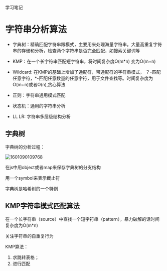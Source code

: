 学习笔记
# 字符串分析算法
- 字典树：精确匹配字符串跟模式，主要用来处理海量字符串。大量高重复字符串的存储和分析，检查两个字符串是否完全匹配，如搜索关键词等

- KMP：在一个长字符串匹配短字符串，将时间复杂度O(m*n) 变为O(m+n)

- Wildcard: 在KMP的基础上增加了通配符，带通配符的字符串模式， ？-匹配任意字符，*-匹配任意数量的任意字符，用于文件查找等。时间复杂度为O(m+n)或者O(n),贪心算法

- 正则：字符串通用模式匹配

- 状态机：通用的字符串分析

- LL LR: 字符串多层级结构分析

  

## 字典树

字典树的分析过程：

![1601090109768](C:\Users\Administrator\AppData\Roaming\Typora\typora-user-images\1601090109768.png)

在js中用object或者map来保存字典树的分支结构

用一个symbol来表示截止符

字典树是哈希树的一个特例



## KMP字符串模式匹配算法

在一个长字符串（source）中查找一个短字符串（pattern），暴力破解的话时间复杂度为O(m*n)

关注字符串的自重复行为

KMP算法：

1. 求跳转表格；
2. 进行匹配

